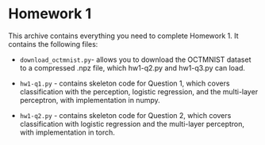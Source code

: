 # Homework 1

This archive contains everything you need to complete Homework 1. It contains
the following files:

* `download_octmnist.py`- allows you to download the OCTMNIST dataset to a compressed .npz file,
  which hw1-q2.py and hw1-q3.py can load.

* `hw1-q1.py` - contains skeleton code for Question 1, which covers classification with
  the perception, logistic regression, and the multi-layer perceptron, with
  implementation in numpy.

* `hw1-q2.py` - contains skeleton code for Question 2, which covers classification with
  logistic regression and the multi-layer perceptron, with implementation in
  torch.
